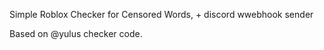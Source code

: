 Simple Roblox Checker for Censored Words, + discord wwebhook sender 

Based on @yulus checker code.
